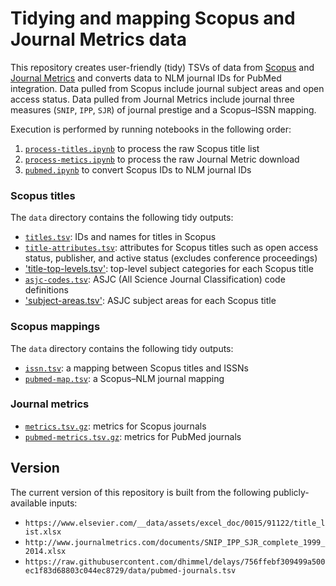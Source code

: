 # Tidying and mapping Scopus and Journal Metrics data

This repository creates user-friendly (tidy) TSVs of data from [Scopus](https://www.elsevier.com/solutions/scopus/content) and [Journal Metrics](http://www.journalmetrics.com/values.php) and converts data to NLM journal IDs for PubMed integration. Data pulled from Scopus include journal subject areas and open access status. Data pulled from Journal Metrics include journal three measures (`SNIP`, `IPP`, `SJR`) of journal prestige and a Scopus–ISSN mapping.

Execution is performed by running notebooks in the following order:

1. [`process-titles.ipynb`](process-titles.ipynb) to process the raw Scopus title list
2. [`process-metics.ipynb`](process-metics.ipynb) to process the raw Journal Metric download
3. [`pubmed.ipynb`](pubmed.ipynb) to convert Scopus IDs to NLM journal IDs

### Scopus titles

The `data` directory contains the following tidy outputs:

+ [`titles.tsv`](data/titles.tsv): IDs and names for titles in Scopus
+ [`title-attributes.tsv`](data/title-attributes.tsv): attributes for Scopus titles such as open access status, publisher, and active status (excludes conference proceedings)
+ ['title-top-levels.tsv'](data/title-top-levels.tsv): top-level subject categories for each Scopus title
+ [`asjc-codes.tsv`](data/asjc-codes.tsv): ASJC (All Science Journal Classification) code definitions
+ ['subject-areas.tsv'](data/subject-areas.tsv): ASJC subject areas for each Scopus title

### Scopus mappings

The `data` directory contains the following tidy outputs:

+ [`issn.tsv`](data/issn.tsv): a mapping between Scopus titles and ISSNs
+ [`pubmed-map.tsv`](data/pubmed-map.tsv): a Scopus–NLM journal mapping

### Journal metrics

+ [`metrics.tsv.gz`](data/metrics.tsv.gz): metrics for Scopus journals
+ [`pubmed-metrics.tsv.gz`](data/metrics.tsv.gz): metrics for PubMed journals

## Version

The current version of this repository is built from the following publicly-available inputs:

+ `https://www.elsevier.com/__data/assets/excel_doc/0015/91122/title_list.xlsx`
+ `http://www.journalmetrics.com/documents/SNIP_IPP_SJR_complete_1999_2014.xlsx`
+ `https://raw.githubusercontent.com/dhimmel/delays/756ffebf309499a500ec1f83d68803c044ec8729/data/pubmed-journals.tsv`
